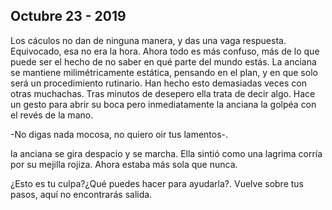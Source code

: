 ## Octubre 23 - 2019

Los cáculos no dan de ninguna manera, y das una vaga respuesta. Equivocado, esa no era la hora. Ahora todo es más confuso, más de lo que puede ser el hecho de no saber en qué parte del mundo estás. La anciana se mantiene milimétricamente estática, pensando en el plan, y en que solo será un procedimiento rutinario. Han hecho esto demasiadas veces con otras muchachas. Tras minutos de desepero ella trata de decir algo. Hace un gesto para abrir su boca pero inmediatamente la anciana la golpéa con el revés de la mano.

-No digas nada mocosa, no quiero oir tus lamentos-.

la anciana se gira despacio y se marcha. Ella sintió como una lagrima corría por su mejilla rojiza. Ahora estaba más sola que nunca.

¿Esto es tu culpa?¿Qué puedes hacer para ayudarla?. Vuelve sobre tus pasos, aquí no encontrarás salida.



